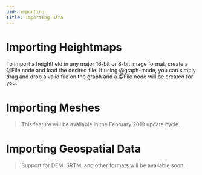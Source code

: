 ```yaml
---
uid: importing
title: Importing Data
---
```


# Importing Heightmaps

To import a heightfield in any major 16-bit or 8-bit image format, create a @File node and load the desired file. If using @graph-mode, you can simply drag and drop a valid file on the graph and a @File node will be created for you.

# Importing Meshes

> This feature will be available in the February 2019 update cycle.


# Importing Geospatial Data

> Support for DEM, SRTM, and other formats will be available soon.